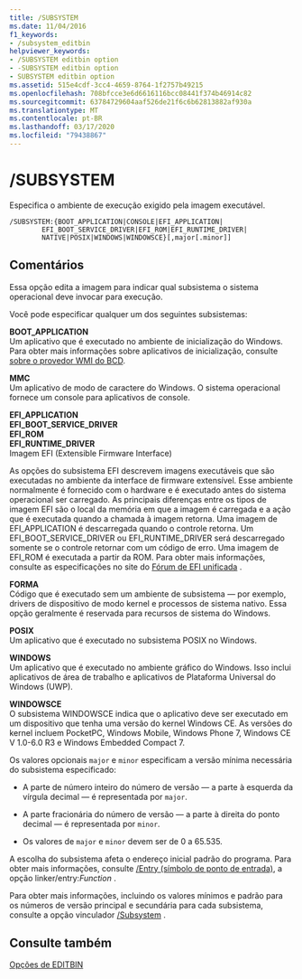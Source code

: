 ```yaml
---
title: /SUBSYSTEM
ms.date: 11/04/2016
f1_keywords:
- /subsystem_editbin
helpviewer_keywords:
- /SUBSYSTEM editbin option
- -SUBSYSTEM editbin option
- SUBSYSTEM editbin option
ms.assetid: 515e4cdf-3cc4-4659-8764-1f2757b49215
ms.openlocfilehash: 708bfcce3e6d6616116bcc08441f374b46914c82
ms.sourcegitcommit: 63784729604aaf526de21f6c6b62813882af930a
ms.translationtype: MT
ms.contentlocale: pt-BR
ms.lasthandoff: 03/17/2020
ms.locfileid: "79438867"
---
```

# <a name="subsystem"></a>/SUBSYSTEM

Especifica o ambiente de execução exigido pela imagem executável.

```
/SUBSYSTEM:{BOOT_APPLICATION|CONSOLE|EFI_APPLICATION|
        EFI_BOOT_SERVICE_DRIVER|EFI_ROM|EFI_RUNTIME_DRIVER|
        NATIVE|POSIX|WINDOWS|WINDOWSCE}[,major[.minor]]
```

## <a name="remarks"></a>Comentários

Essa opção edita a imagem para indicar qual subsistema o sistema operacional deve invocar para execução.

Você pode especificar qualquer um dos seguintes subsistemas:

**BOOT_APPLICATION**<br/>
Um aplicativo que é executado no ambiente de inicialização do Windows. Para obter mais informações sobre aplicativos de inicialização, consulte [sobre o provedor WMI do BCD](/previous-versions/windows/desktop/bcd/about-bcd).

**MMC**<br/>
Um aplicativo de modo de caractere do Windows. O sistema operacional fornece um console para aplicativos de console.

**EFI_APPLICATION**<br/>
**EFI_BOOT_SERVICE_DRIVER**<br/>
**EFI_ROM**<br/>
**EFI_RUNTIME_DRIVER**<br/>
Imagem EFI (Extensible Firmware Interface)

As opções do subsistema EFI descrevem imagens executáveis que são executadas no ambiente da interface de firmware extensível. Esse ambiente normalmente é fornecido com o hardware e é executado antes do sistema operacional ser carregado. As principais diferenças entre os tipos de imagem EFI são o local da memória em que a imagem é carregada e a ação que é executada quando a chamada à imagem retorna. Uma imagem de EFI_APPLICATION é descarregada quando o controle retorna. Um EFI_BOOT_SERVICE_DRIVER ou EFI_RUNTIME_DRIVER será descarregado somente se o controle retornar com um código de erro. Uma imagem de EFI_ROM é executada a partir da ROM. Para obter mais informações, consulte as especificações no site do [Fórum de EFI unificada](https://www.uefi.org/) .

**FORMA**<br/>
Código que é executado sem um ambiente de subsistema — por exemplo, drivers de dispositivo de modo kernel e processos de sistema nativo. Essa opção geralmente é reservada para recursos de sistema do Windows.

**POSIX**<br/>
Um aplicativo que é executado no subsistema POSIX no Windows.

**WINDOWS**<br/>
Um aplicativo que é executado no ambiente gráfico do Windows. Isso inclui aplicativos de área de trabalho e aplicativos de Plataforma Universal do Windows (UWP).

**WINDOWSCE**<br/>
O subsistema WINDOWSCE indica que o aplicativo deve ser executado em um dispositivo que tenha uma versão do kernel Windows CE. As versões do kernel incluem PocketPC, Windows Mobile, Windows Phone 7, Windows CE V 1.0-6.0 R3 e Windows Embedded Compact 7.

Os valores opcionais `major` e `minor` especificam a versão mínima necessária do subsistema especificado:

- A parte de número inteiro do número de versão — a parte à esquerda da vírgula decimal — é representada por `major`.

- A parte fracionária do número de versão — a parte à direita do ponto decimal — é representada por `minor`.

- Os valores de `major` e `minor` devem ser de 0 a 65.535.

A escolha do subsistema afeta o endereço inicial padrão do programa. Para obter mais informações, consulte [/Entry (símbolo de ponto de entrada)](entry-entry-point-symbol.md), a opção linker/entry:*Function* .

Para obter mais informações, incluindo os valores mínimos e padrão para os números de versão principal e secundária para cada subsistema, consulte a opção vinculador [/Subsystem](subsystem-specify-subsystem.md) .

## <a name="see-also"></a>Consulte também

[Opções de EDITBIN](editbin-options.md)
